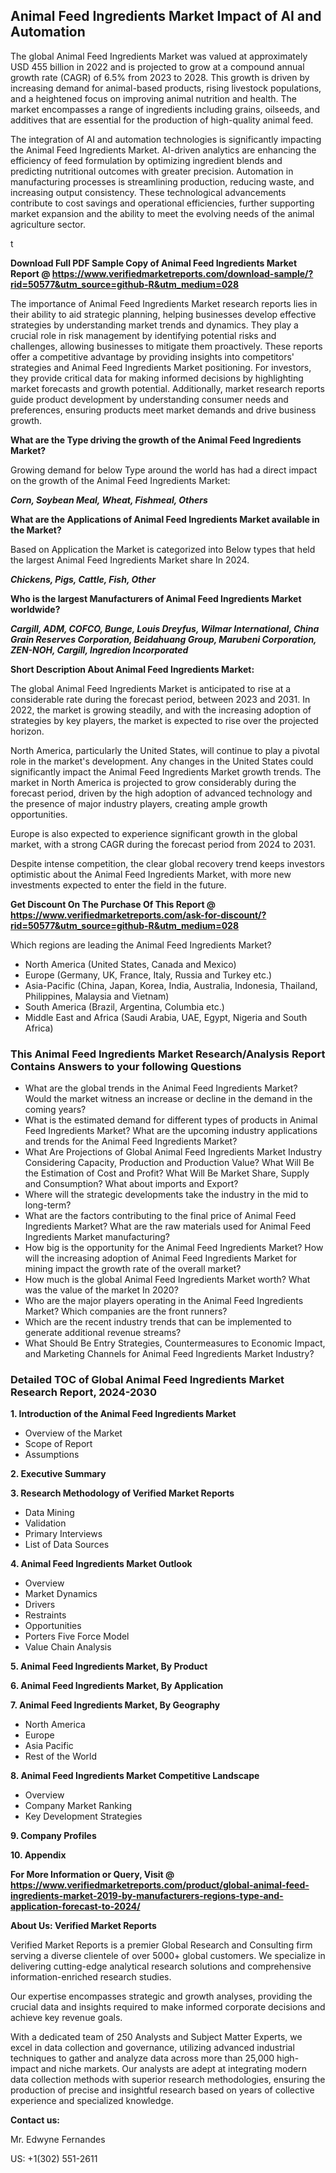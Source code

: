 <h2>Animal Feed Ingredients Market Impact of AI and Automation</h2><p>The global Animal Feed Ingredients Market was valued at approximately USD 455 billion in 2022 and is projected to grow at a compound annual growth rate (CAGR) of 6.5% from 2023 to 2028. This growth is driven by increasing demand for animal-based products, rising livestock populations, and a heightened focus on improving animal nutrition and health. The market encompasses a range of ingredients including grains, oilseeds, and additives that are essential for the production of high-quality animal feed.</p><p>The integration of AI and automation technologies is significantly impacting the Animal Feed Ingredients Market. AI-driven analytics are enhancing the efficiency of feed formulation by optimizing ingredient blends and predicting nutritional outcomes with greater precision. Automation in manufacturing processes is streamlining production, reducing waste, and increasing output consistency. These technological advancements contribute to cost savings and operational efficiencies, further supporting market expansion and the ability to meet the evolving needs of the animal agriculture sector.</p>t</p><p id="" class=""><strong>Download Full PDF Sample Copy of Animal Feed Ingredients Market Report @ <a href="https://www.verifiedmarketreports.com/download-sample/?rid=50577&utm_source=github-R&utm_medium=028" target="_blank">https://www.verifiedmarketreports.com/download-sample/?rid=50577&utm_source=github-R&utm_medium=028</a></strong></p><p>The importance of&nbsp;Animal Feed Ingredients Market research reports lies in their ability to aid strategic planning, helping businesses develop effective strategies by understanding market trends and dynamics. They play a crucial role in risk management by identifying potential risks and challenges, allowing businesses to mitigate them proactively. These reports offer a competitive advantage by providing insights into competitors' strategies and Animal Feed Ingredients Market positioning. For investors, they provide critical data for making informed decisions by highlighting market forecasts and growth potential. Additionally, market research reports guide product development by understanding consumer needs and preferences, ensuring products meet market demands and drive business growth.</p><p><strong>What are the&nbsp;Type driving the growth of the Animal Feed Ingredients Market?</strong></p><p id="" class="">Growing demand for below Type around the world has had a direct impact on the growth of the Animal Feed Ingredients Market:</p><em><strong>Corn, Soybean Meal, Wheat, Fishmeal, Others</strong></em></p><strong>What are the&nbsp;Applications&nbsp;of Animal Feed Ingredients Market available in the Market?</strong></p><p id="" class="">Based on Application the Market is categorized into Below types that held the largest Animal Feed Ingredients Market share In 2024.</p><em><strong>Chickens, Pigs, Cattle, Fish, Other</strong></em></p><strong>Who is the largest Manufacturers of Animal Feed Ingredients Market worldwide?</strong></p><p><em><strong>Cargill, ADM, COFCO, Bunge, Louis Dreyfus, Wilmar International, China Grain Reserves Corporation, Beidahuang Group, Marubeni Corporation, ZEN-NOH, Cargill, Ingredion Incorporated</strong></em></p><p id="" class=""><strong>Short Description About Animal Feed Ingredients Market:</strong></p><p>The global Animal Feed Ingredients Market is anticipated to rise at a considerable rate during the forecast period, between 2023 and 2031. In 2022, the market is growing steadily, and with the increasing adoption of strategies by key players, the market is expected to rise over the projected horizon.</p><p>North America, particularly the United States, will continue to play a pivotal role in the market's development. Any changes in the United States could significantly impact the Animal Feed Ingredients Market growth trends. The market in North America is projected to grow considerably during the forecast period, driven by the high adoption of advanced technology and the presence of major industry players, creating ample growth opportunities.</p><p>Europe is also expected to experience significant growth in the global market, with a strong CAGR during the forecast period from 2024 to 2031.</p><p>Despite intense competition, the clear global recovery trend keeps investors optimistic about the Animal Feed Ingredients Market, with more new investments expected to enter the field in the future.</p><p id="" class=""><strong>Get Discount On The Purchase Of This Report @ <a href="https://www.verifiedmarketreports.com/ask-for-discount/?rid=50577&utm_source=github-R&utm_medium=028" target="_blank">https://www.verifiedmarketreports.com/ask-for-discount/?rid=50577&utm_source=github-R&utm_medium=028</a></strong></p>Which regions are leading the Animal Feed Ingredients Market?</p><ul><li>North America (United States, Canada and Mexico)</li><li>Europe (Germany, UK, France, Italy, Russia and Turkey etc.)</li><li>Asia-Pacific (China, Japan, Korea, India, Australia, Indonesia, Thailand, Philippines, Malaysia and Vietnam)</li><li>South America (Brazil, Argentina, Columbia etc.)</li><li>Middle East and Africa (Saudi Arabia, UAE, Egypt, Nigeria and South Africa)</li></ul><h3 id="" class="">This Animal Feed Ingredients Market Research/Analysis Report Contains Answers to your following Questions</h3><ul><li>What are the global trends in the Animal Feed Ingredients Market? Would the market witness an increase or decline in the demand in the coming years?</li><li>What is the estimated demand for different types of products in Animal Feed Ingredients Market? What are the upcoming industry applications and trends for the Animal Feed Ingredients Market?</li><li>What Are Projections of Global Animal Feed Ingredients Market Industry Considering Capacity, Production and Production Value? What Will Be the Estimation of Cost and Profit? What Will Be Market Share, Supply and Consumption? What about imports and Export?</li><li>Where will the strategic developments take the industry in the mid to long-term?</li><li>What are the factors contributing to the final price of Animal Feed Ingredients Market? What are the raw materials used for Animal Feed Ingredients Market manufacturing?</li><li>How big is the opportunity for the Animal Feed Ingredients Market? How will the increasing adoption of Animal Feed Ingredients Market for mining impact the growth rate of the overall market?</li><li>How much is the global Animal Feed Ingredients Market worth? What was the value of the market In 2020?</li><li>Who are the major players operating in the Animal Feed Ingredients Market? Which companies are the front runners?</li><li>Which are the recent industry trends that can be implemented to generate additional revenue streams?</li><li>What Should Be Entry Strategies, Countermeasures to Economic Impact, and Marketing Channels for Animal Feed Ingredients Market Industry?</li></ul><h3 id="" class="">Detailed TOC of Global Animal Feed Ingredients Market Research Report, 2024-2030</h3><p id="" class=""><strong>1. Introduction of the Animal Feed Ingredients Market</strong></p><ul><li>Overview of the Market</li><li>Scope of Report</li><li>Assumptions</li></ul><p id="" class=""><strong>2. Executive Summary</strong></p><p id="" class=""><strong>3. Research Methodology of Verified Market Reports</strong></p><ul><li>Data Mining</li><li>Validation</li><li>Primary Interviews</li><li>List of Data Sources</li></ul><p id="" class=""><strong>4. Animal Feed Ingredients Market Outlook</strong></p><ul><li>Overview</li><li>Market Dynamics</li><li>Drivers</li><li>Restraints</li><li>Opportunities</li><li>Porters Five Force Model</li><li>Value Chain Analysis</li></ul><p id="" class=""><strong>5. Animal Feed Ingredients Market, By Product</strong></p><p id="" class=""><strong>6. Animal Feed Ingredients Market, By Application</strong></p><p id="" class=""><strong>7. Animal Feed Ingredients Market, By Geography</strong></p><ul><li>North America</li><li>Europe</li><li>Asia Pacific</li><li>Rest of the World</li></ul><p id="" class=""><strong>8. Animal Feed Ingredients Market Competitive Landscape</strong></p><ul><li>Overview</li><li>Company Market Ranking</li><li>Key Development Strategies</li></ul><p id="" class=""><strong>9. Company Profiles</strong></p><p id="" class=""><strong>10. Appendix</strong></p><p id="" class=""><strong>For More Information or Query, Visit @ <a href="https://www.verifiedmarketreports.com/product/global-animal-feed-ingredients-market-2019-by-manufacturers-regions-type-and-application-forecast-to-2024/" target="_blank">https://www.verifiedmarketreports.com/product/global-animal-feed-ingredients-market-2019-by-manufacturers-regions-type-and-application-forecast-to-2024/</a></strong></p><p id="" class=""><strong>About Us: Verified Market Reports</strong></p><p id="" class="">Verified Market Reports is a premier Global Research and Consulting firm serving a diverse clientele of over 5000+ global customers. We specialize in delivering cutting-edge analytical research solutions and comprehensive information-enriched research studies.</p><p id="" class="">Our expertise encompasses strategic and growth analyses, providing the crucial data and insights required to make informed corporate decisions and achieve key revenue goals.</p><p id="" class="">With a dedicated team of 250 Analysts and Subject Matter Experts, we excel in data collection and governance, utilizing advanced industrial techniques to gather and analyze data across more than 25,000 high-impact and niche markets. Our analysts are adept at integrating modern data collection methods with superior research methodologies, ensuring the production of precise and insightful research based on years of collective experience and specialized knowledge.</p><p id="" class=""><strong>Contact us:</strong></p><p id="" class="">Mr. Edwyne Fernandes</p><p id="" class="">US: +1(302) 551-2611</p>